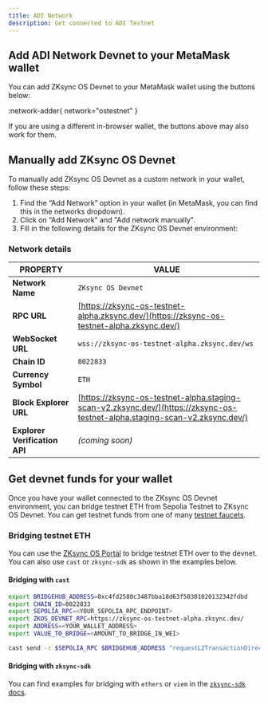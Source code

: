 ```yaml
---
title: ADI Network
description: Get connected to ADI Testnet
---
```


## Add ADI Network Devnet to your MetaMask wallet

You can add ZKsync OS Devnet to your MetaMask wallet using the buttons below:

<!-- // cspell: disable -->
:network-adder{ network="ostestnet" }
<!-- // cspell: enable -->

If you are using a different in-browser wallet, the buttons above may also work for them.

## Manually add ZKsync OS Devnet

To manually add ZKsync OS Devnet as a custom network in your wallet, follow these steps:

1. Find the “Add Network” option in your wallet (in MetaMask, you can find this in the networks dropdown).
1. Click on “Add Network" and "Add network manually".
1. Fill in the following details for the ZKsync OS Devnet environment:

### Network details

| **PROPERTY**                 | **VALUE**                                                                                     |
|------------------------------|-----------------------------------------------------------------------------------------------|
| **Network Name**             | `ZKsync OS Devnet`                                                                           |
| **RPC URL**                  | [https://zksync-os-testnet-alpha.zksync.dev/](https://zksync-os-testnet-alpha.zksync.dev/)   |
| **WebSocket URL**            | `wss://zksync-os-testnet-alpha.zksync.dev/ws`                                                |
| **Chain ID**                 | `8022833`                                                                                    |
| **Currency Symbol**          | `ETH`                                                                                        |
| **Block Explorer URL**       | [https://zksync-os-testnet-alpha.staging-scan-v2.zksync.dev/](https://zksync-os-testnet-alpha.staging-scan-v2.zksync.dev/) |
| **Explorer Verification API**| *(coming soon)*   

## Get devnet funds for your wallet

Once you have your wallet connected to the ZKsync OS Devnet environment,
you can bridge testnet ETH from Sepolia Testnet to ZKsync OS Devnet.
You can get testnet funds from one of many [testnet faucets](/zksync-network/ecosystem/network-faucets#sepolia-faucets).

### Bridging testnet ETH

You can use the [ZKsync OS Portal](https://zksync-os.portal.zksync.io/) to bridge testnet ETH over to the devnet.
You can also use `cast` or `zksync-sdk` as shown in the examples below.

#### Bridging with `cast`

<!-- // cspell: disable -->
```bash
export BRIDGEHUB_ADDRESS=0xc4fd2580c3487bba18d63f50301020132342fdbd
export CHAIN_ID=8022833
export SEPOLIA_RPC=<YOUR_SEPOLIA_RPC_ENDPOINT>
export ZKOS_DEVNET_RPC=https://zksync-os-testnet-alpha.zksync.dev/
export ADDRESS=<YOUR_WALLET_ADDRESS>
export VALUE_TO_BRIDGE=<AMOUNT_TO_BRIDGE_IN_WEI>
```
<!-- // cspell: enable -->

```bash
cast send -r $SEPOLIA_RPC $BRIDGEHUB_ADDRESS "requestL2TransactionDirect((uint256,uint256,address,uint256,bytes,uint256,uint256,bytes[],address))" "($CHAIN_ID,$VALUE_TO_BRIDGE,$ADDRESS,50,0x,300000,800,[],$ADDRESS)" --value $VALUE_TO_BRIDGE --private-key=$PRIVATE_KEY
```

#### Bridging with `zksync-sdk`

You can find examples for bridging with `ethers` or `viem` in the [`zksync-sdk` docs](https://dutterbutter.github.io/zksync-sdk/overview/index.html).
